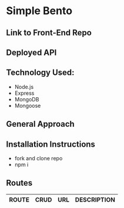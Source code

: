 # Simple Bento
## Link to Front-End Repo
## Deployed API
## Technology Used:
* Node.js
* Express
* MongoDB
* Mongoose
## General Approach
## Installation Instructions
* fork and clone repo
* npm i
## Routes
|ROUTE |CRUD  |URL           |DESCRIPTION                          |
|------|------|--------------|-------------------------------------|
